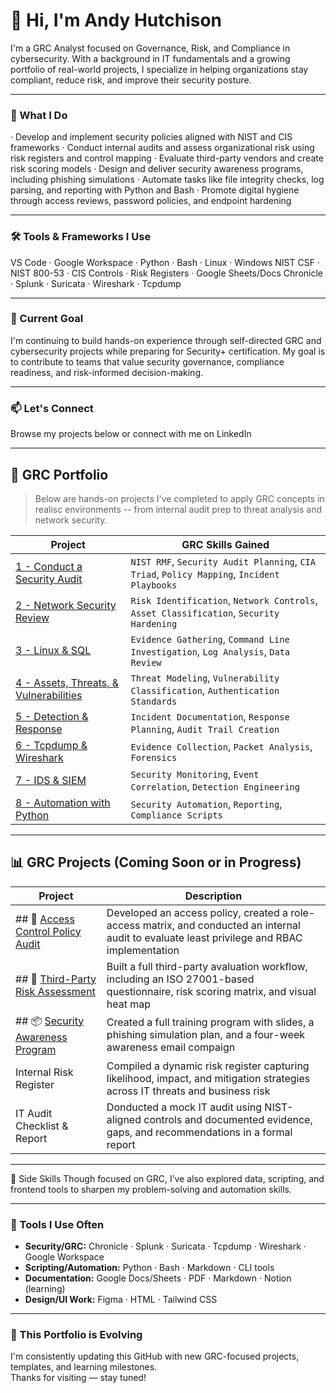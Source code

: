 # 👋 Hi, I'm Andy Hutchison

I'm a GRC Analyst focused on Governance, Risk, and Compliance in cybersecurity. With a background in IT fundamentals and a growing portfolio of real-world projects, I specialize in helping organizations stay compliant, reduce risk, and improve their security posture.

---

### 🔐 What I Do

· Develop and implement security policies aligned with NIST and CIS frameworks
· Conduct internal audits and assess organizational risk using risk registers and control mapping
· Evaluate third-party vendors and create risk scoring models
· Design and deliver security awareness programs, including phishing simulations
· Automate tasks like file integrity checks, log parsing, and reporting with Python and Bash
· Promote digital hygiene through access reviews, password policies, and endpoint hardening

---

### 🛠️ Tools & Frameworks I Use

VS Code · Google Workspace · Python · Bash · Linux · Windows
NIST CSF · NIST 800-53 · CIS Controls · Risk Registers · Google Sheets/Docs
Chronicle · Splunk · Suricata · Wireshark · Tcpdump

---

### 🚀 Current Goal

I'm continuing to build hands-on experience through self-directed GRC and cybersecurity projects while preparing for Security+ certification. My goal is to contribute to teams that value security governance, compliance readiness, and risk-informed decision-making.

---

### 📫 Let's Connect

Browse my projects below or connect with me on LinkedIn

---

## 🧠 GRC Portfolio

> Below are hands-on projects I've completed to apply GRC concepts in realisc environments -- from internal audit prep to threat analysis and network security.

| Project | GRC Skills Gained |
|--------|-------------------|
| [1 - Conduct a Security Audit](https://github.com/Andy-Hutch/Andy-Hutch/tree/main/1%20-%20Conduct%20an%20Audit) | `NIST RMF`, `Security Audit Planning`, `CIA Triad`, `Policy Mapping`, `Incident Playbooks` |
| [2 - Network Security Review](https://github.com/Andy-Hutch/Andy-Hutch/tree/main/2%20-%20Network%20Security) | `Risk Identification`, `Network Controls`, `Asset Classification`, `Security Hardening` |
| [3 - Linux & SQL](https://github.com/Andy-Hutch/Andy-Hutch/tree/main/3%20-%20Linux%20%26%20SQL) | `Evidence Gathering`, `Command Line Investigation`, `Log Analysis`, `Data Review` |
| [4 - Assets, Threats, & Vulnerabilities](https://github.com/Andy-Hutch/Andy-Hutch/tree/main/4%20-%20Assets%20%26%20Threats%20%20%26%20Vulnerabilities) | `Threat Modeling`, `Vulnerability Classification`, `Authentication Standards` |
| [5 - Detection & Response](https://github.com/Andy-Hutch/Andy-Hutch/tree/main/5%20-%20Detection%20%26%20response) | `Incident Documentation`, `Response Planning`, `Audit Trail Creation` |
| [6 - Tcpdump & Wireshark](https://github.com/Andy-Hutch/Andy-Hutch/tree/main/6%20-%20Tcpdump%20%26%20Wireshark) | `Evidence Collection`, `Packet Analysis`, `Forensics` |
| [7 - IDS & SIEM](https://github.com/Andy-Hutch/Andy-Hutch/tree/main/7%20-%20IDS%20%26%20SIEM) | `Security Monitoring`, `Event Correlation`, `Detection Engineering` |
| [8 - Automation with Python](https://github.com/Andy-Hutch/Andy-Hutch/tree/main/8%20-%20Automation%20with%20Python) | `Security Automation`, `Reporting`, `Compliance Scripts` |

---

## 📊 GRC Projects (Coming Soon or in Progress)

| Project | Description |
|--------|-------------|
| ## 🔐 [Access Control Policy Audit](https://github.com/Andy-Hutch/Andy-Hutch/blob/main/Access%20Control%20Policy%20Audit/Access%20Control%20Policy%20Audit.md) | Developed an access policy, created a role-access matrix, and conducted an internal audit to evaluate least privilege and RBAC implementation |
| ## 🤝 [Third-Party Risk Assessment](https://github.com/Andy-Hutch/Andy-Hutch/tree/main/Third-Party%20Risk%20Assessment) | Built a full third-party avaluation workflow, including an ISO 27001-based questionnaire, risk scoring matrix, and visual heat map |
| ## 📦 [Security Awareness Program](https://github.com/Andy-Hutch/Andy-Hutch/blob/main/Third-Party%20Risk%20Assessment/Third-Party%20Risk%20Assessment.md) | Created a full training program with slides, a phishing simulation plan, and a four-week awareness email compaign |
| Internal Risk Register | Compiled a dynamic risk register capturing likelihood, impact, and mitigation strategies across IT threats and business risk |
| IT Audit Checklist & Report | Donducted a mock IT audit using NIST-aligned controls and documented evidence, gaps, and recommendations in a formal report |

---

🧪 Side Skills
Though focused on GRC, I’ve also explored data, scripting, and frontend tools to sharpen my problem-solving and automation skills.

---

### 🔧 Tools I Use Often

- **Security/GRC:** Chronicle · Splunk · Suricata · Tcpdump · Wireshark · Google Workspace  
- **Scripting/Automation:** Python · Bash · Markdown · CLI tools  
- **Documentation:** Google Docs/Sheets · PDF · Markdown · Notion (learning)  
- **Design/UI Work:** Figma · HTML · Tailwind CSS

---

### 🚧 This Portfolio is Evolving

I'm consistently updating this GitHub with new GRC-focused projects, templates, and learning milestones.  
Thanks for visiting — stay tuned!
